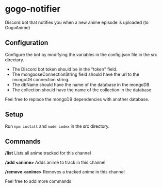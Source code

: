 # gogo-notifier
Discord bot that notifies you when a new anime episode is uploaded (to GogoAnime)

## Configuration
Configure the bot by modifying the variables in the config.json file in the src directory. 
- The Discord bot token should be in the "token" field.
- The mongooseConnectionString field should have the url to the mongoDB connection string.
- The dbName should have the name of the database in the mongoDB
- The collection should have the name of the collection in the database

Feel free to replace the mongoDB dependencies with another database.

## Setup
Run `npm install` and `node index` in the src directory.

## Commands
**/list**
    Lists all anime tracked for this channel

**/add \<anime>**
    Adds anime to track in this channel
  
**/remove \<anime>**
    Removes a tracked anime in this channel

Feel free to add more commands
